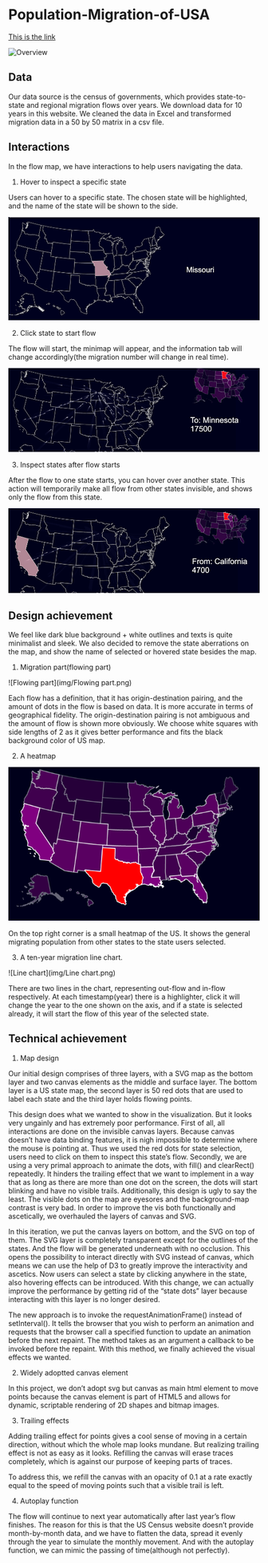 # Population-Migration-of-USA


[This is the link](https://yijiang93.github.io/Population-Migration-of-USA/)

![Overview](Overview.png)

## Data
Our data source is the census of governments, which provides state-to-state and regional migration flows over years.
We download data for 10 years in this website. We cleaned the data in Excel and transformed migration data in a 50 by 50 matrix in a csv file.

## Interactions
In the flow map, we have interactions to help users navigating the data.

1. Hover to inspect a specific state

  Users can hover to a specific state. The chosen state will be highlighted, and the name of the state will be shown to the side.
  
  ![Hover](img/Hover.png)

2. Click state to start flow

  The flow will start, the minimap will appear, and the information tab will change accordingly(the migration number will change in real time).
  
  ![Click](img/Click.png)

3. Inspect states after flow starts
  
  After the flow to one state starts, you can hover over another state. This action will temporarily make all flow from other states invisible, and shows only the flow from this state.
  
  ![Inspect](img/Inspect.png)
 

## Design achievement
We feel like dark blue background + white outlines and texts is quite minimalist and sleek. We also decided to remove the state aberrations on the map, and show the name of selected or hovered state besides the map.


1. Migration part(flowing part)

  ![Flowing part](img/Flowing part.png)

  Each flow has a definition, that it has origin-destination pairing, and the amount of dots in the flow is based on data.
  It is more accurate in terms of geographical fidelity. The origin-destination pairing is not ambiguous and the amount of flow is shown more obviously. We choose white squares with side lengths of 2 as it gives better performance and fits the black background color of US map.


2. A heatmap

  ![Heatmap](img/Heatmap.png)

  On the top right corner is a small heatmap of the US. It shows the general migrating population from other states to the state users selected.


3. A ten-year migration line chart.

  ![Line chart](img/Line chart.png)

  There are two lines in the chart, representing out-flow and in-flow respectively. At each timestamp(year) there is a highlighter, click it will change the year to the one shown on the axis, and if a state is selected already, it will start the flow of this year of the selected state.



## Technical achievement

1. Map design

  Our initial design comprises of three layers, with a SVG map as the bottom layer and two canvas elements as the middle and surface layer. The bottom layer is a US state map, the second layer is 50 red dots that are used to label each state and the third layer holds flowing points.

  This design does what we wanted to show in the visualization. But it looks very ungainly and has extremely poor performance. First of all, all interactions are done on the invisible canvas layers. Because canvas doesn’t have data binding features, it is nigh impossible to determine where the mouse is pointing at. Thus we used the red dots for state selection, users need to click on them to inspect this state’s flow. Secondly, we are using a very primal approach to animate the dots, with fill() and clearRect() repeatedly. It hinders the trailing effect that we want to implement in a way that as long as there are more than one dot on the screen, the dots will start blinking and have no visible trails. Additionally, this design is ugly to say the least. The visible dots on the map are eyesores and the background-map contrast is very bad. In order to improve the vis both functionally and ascetically, we overhauled the layers of canvas and SVG.

  In this iteration, we put the canvas layers on bottom, and the SVG on top of them. The SVG layer is completely transparent except for the outlines of the states. And the flow will be generated underneath with no occlusion. This opens the possibility to interact directly with SVG instead of canvas, which means we can use the help of D3 to greatly improve the interactivity and ascetics. Now users can select a state by clicking anywhere in the state, also hovering effects can be introduced. With this change, we can actually improve the performance by getting rid of the “state dots” layer because interacting with this layer is no longer desired.

  The new approach is to invoke the requestAnimationFrame() instead of setInterval(). It tells the browser that you wish to perform an animation and requests that the browser call a specified function to update an animation before the next repaint. The method takes as an argument a callback to be invoked before the repaint. With this method, we finally achieved the visual effects we wanted.


2. Widely adoptted canvas element

  In this project, we don’t adopt svg but canvas as main html element to move points because the canvas element is part of HTML5 and allows for dynamic, scriptable rendering of 2D shapes and bitmap images.


3. Trailing effects

  Adding trailing effect for points gives a cool sense of moving in a certain direction, without which the whole map looks mundane. But realizing trailing effect is not as easy as it looks. Refilling the canvas will erase traces completely, which is against our purpose of keeping parts of traces.

  To address this, we refill the canvas with an opacity of 0.1 at a rate exactly equal to the speed of moving points such that a visible trail is left.


4. Autoplay function

  The flow will continue to next year automatically after last year’s flow finishes. The reason for this is that the US Census website doesn’t provide month-by-month data, and we have to flatten the data, spread it evenly through the year to simulate the monthly movement. And with the autoplay function, we can mimic the passing of time(although not perfectly).

